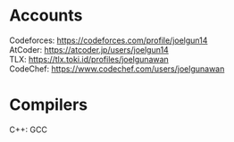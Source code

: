 # Accounts
Codeforces: https://codeforces.com/profile/joelgun14<br/>
AtCoder: https://atcoder.jp/users/joelgun14<br/>
TLX: https://tlx.toki.id/profiles/joelgunawan<br/>
CodeChef: https://www.codechef.com/users/joelgunawan<br/>

# Compilers
C++: GCC<br/>